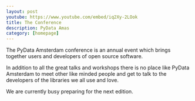 ```yaml
---
layout: post
youtube: https://www.youtube.com/embed/iq2Xy-2LOok
title: The Conference
description: PyData Amas
category: [homepage]
---
```


The PyData Amsterdam conference is an annual event which brings together users and developers
of open source software.

In addition to all the great talks 
and workshops there is no place like PyData Amsterdam to meet other like minded people
and get to talk to the developers of the libraries we all use and love.

We are currently busy preparing for the next edition. 
